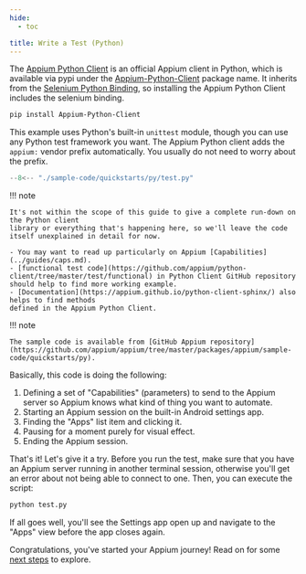 ```yaml
---
hide:
  - toc

title: Write a Test (Python)
---
```


The [Appium Python Client](https://github.com/appium/python-client) is
an official Appium client in Python, which is available via pypi under the [Appium-Python-Client](https://pypi.org/project/Appium-Python-Client/) package name.
It inherits from the [Selenium Python Binding](https://pypi.org/project/selenium/),
so installing the Appium Python Client includes the selenium binding.

```bash
pip install Appium-Python-Client
```

This example uses Python's built-in `unittest` module, though you can use any Python test framework you want.
The Appium Python client adds the `appium:` vendor prefix automatically.
You usually do not need to worry about the prefix.

```python title="test.py"
--8<-- "./sample-code/quickstarts/py/test.py"
```

!!! note

    It's not within the scope of this guide to give a complete run-down on the Python client
    library or everything that's happening here, so we'll leave the code itself unexplained in detail for now.

    - You may want to read up particularly on Appium [Capabilities](../guides/caps.md).
    - [functional test code](https://github.com/appium/python-client/tree/master/test/functional) in Python Client GitHub repository should help to find more working example.
    - [Documentation](https://appium.github.io/python-client-sphinx/) also helps to find methods
    defined in the Appium Python Client.

!!! note

    The sample code is available from [GitHub Appium repository](https://github.com/appium/appium/tree/master/packages/appium/sample-code/quickstarts/py).


Basically, this code is doing the following:

1. Defining a set of "Capabilities" (parameters) to send to the Appium server so Appium knows what
kind of thing you want to automate.
1. Starting an Appium session on the built-in Android settings app.
1. Finding the "Apps" list item and clicking it.
1. Pausing for a moment purely for visual effect.
1. Ending the Appium session.

That's it! Let's give it a try. Before you run the test, make sure that you have an Appium server
running in another terminal session, otherwise you'll get an error about not being able to connect
to one. Then, you can execute the script:

```bash
python test.py
```

If all goes well, you'll see the Settings app open up and navigate to the "Apps" view before the
app closes again.

Congratulations, you've started your Appium journey! Read on for some [next steps](./next-steps.md) to explore.
